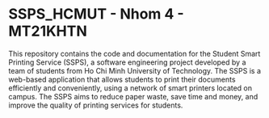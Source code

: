 # SSPS_HCMUT - Nhom 4 - MT21KHTN
This repository contains the code and documentation for the Student Smart Printing Service (SSPS), a software engineering project developed by a team of students from Ho Chi Minh University of Technology. The SSPS is a web-based application that allows students to print their documents efficiently and conveniently, using a network of smart printers located on campus. The SSPS aims to reduce paper waste, save time and money, and improve the quality of printing services for students.

